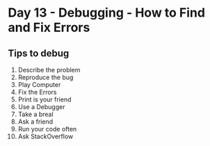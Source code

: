 # Day 13 - Debugging - How to Find and Fix Errors

## Tips to debug

1. Describe the problem
2. Reproduce the bug
3. Play Computer
4. Fix the Errors
5. Print is your friend
6. Use a Debugger
7. Take a breal
8. Ask a friend
9. Run your code often
10. Ask StackOverflow

